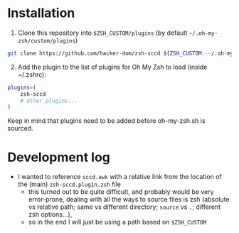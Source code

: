 # Installation

1. Clone this repository into `$ZSH_CUSTOM/plugins` (by default `~/.oh-my-zsh/custom/plugins`)
```zsh
git clone https://github.com/hacker-dom/zsh-sccd ${ZSH_CUSTOM:-~/.oh-my-zsh/custom}/plugins/zsh-sccd
```

2. Add the plugin to the list of plugins for Oh My Zsh to load (inside ~/.zshrc):

```zsh
plugins=( 
    zsh-sccd
    # other plugins...
)
```

Keep in mind that plugins need to be added before oh-my-zsh.sh is sourced.


# Development log

- I wanted to reference `sccd.awk` with a relative link from the location of the (main) `zsh-sccd.plugin.zsh` file
    - this turned out to be quite difficult, and probably would be very error-prone, dealing with all the ways to source files is zsh (absolute vs relative path; same vs different directory; `source` vs `.`; different zsh options...),
    - so in the end I will just be using a path based on `$ZSH_CUSTOM`
